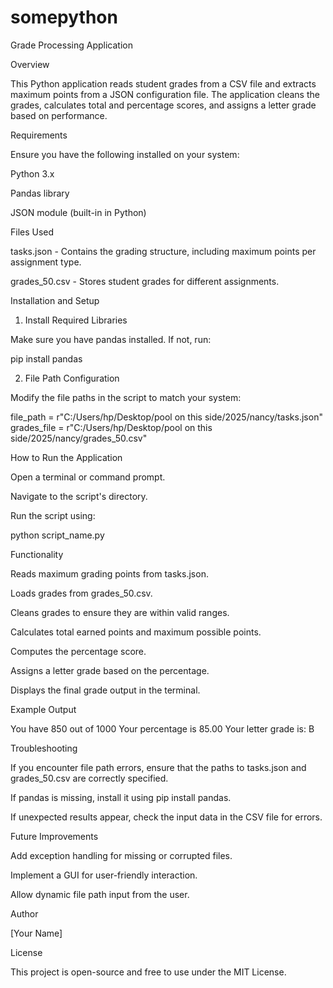 # somepython
Grade Processing Application

Overview

This Python application reads student grades from a CSV file and extracts maximum points from a JSON configuration file. The application cleans the grades, calculates total and percentage scores, and assigns a letter grade based on performance.

Requirements

Ensure you have the following installed on your system:

Python 3.x

Pandas library

JSON module (built-in in Python)

Files Used

tasks.json - Contains the grading structure, including maximum points per assignment type.

grades_50.csv - Stores student grades for different assignments.

Installation and Setup

1. Install Required Libraries

Make sure you have pandas installed. If not, run:

pip install pandas

2. File Path Configuration

Modify the file paths in the script to match your system:

file_path = r"C:/Users/hp/Desktop/pool on this side/2025/nancy/tasks.json"
grades_file = r"C:/Users/hp/Desktop/pool on this side/2025/nancy/grades_50.csv"

How to Run the Application

Open a terminal or command prompt.

Navigate to the script's directory.

Run the script using:

python script_name.py

Functionality

Reads maximum grading points from tasks.json.

Loads grades from grades_50.csv.

Cleans grades to ensure they are within valid ranges.

Calculates total earned points and maximum possible points.

Computes the percentage score.

Assigns a letter grade based on the percentage.

Displays the final grade output in the terminal.

Example Output

You have 850 out of 1000
Your percentage is 85.00
Your letter grade is: B

Troubleshooting

If you encounter file path errors, ensure that the paths to tasks.json and grades_50.csv are correctly specified.

If pandas is missing, install it using pip install pandas.

If unexpected results appear, check the input data in the CSV file for errors.

Future Improvements

Add exception handling for missing or corrupted files.

Implement a GUI for user-friendly interaction.

Allow dynamic file path input from the user.

Author

[Your Name]

License

This project is open-source and free to use under the MIT License.

